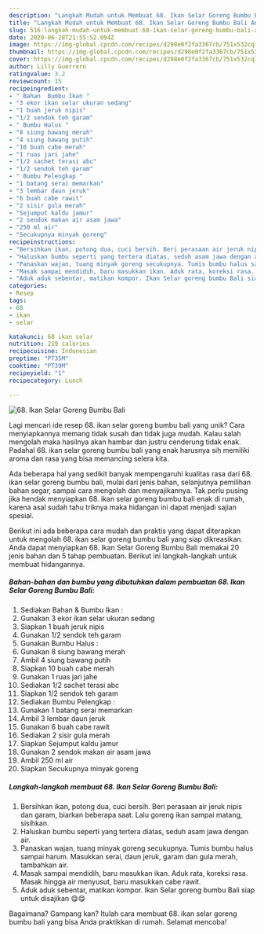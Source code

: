 ```yaml
---
description: "Langkah Mudah untuk Membuat 68. Ikan Selar Goreng Bumbu Bali Anti Gagal"
title: "Langkah Mudah untuk Membuat 68. Ikan Selar Goreng Bumbu Bali Anti Gagal"
slug: 516-langkah-mudah-untuk-membuat-68-ikan-selar-goreng-bumbu-bali-anti-gagal
date: 2020-06-28T21:55:52.094Z
image: https://img-global.cpcdn.com/recipes/d298e0f2fa3367cb/751x532cq70/68-ikan-selar-goreng-bumbu-bali-foto-resep-utama.jpg
thumbnail: https://img-global.cpcdn.com/recipes/d298e0f2fa3367cb/751x532cq70/68-ikan-selar-goreng-bumbu-bali-foto-resep-utama.jpg
cover: https://img-global.cpcdn.com/recipes/d298e0f2fa3367cb/751x532cq70/68-ikan-selar-goreng-bumbu-bali-foto-resep-utama.jpg
author: Lilly Guerrero
ratingvalue: 3.2
reviewcount: 15
recipeingredient:
- " Bahan  Bumbu Ikan "
- "3 ekor ikan selar ukuran sedang"
- "1 buah jeruk nipis"
- "1/2 sendok teh garam"
- " Bumbu Halus "
- "8 siung bawang merah"
- "4 siung bawang putih"
- "10 buah cabe merah"
- "1 ruas jari jahe"
- "1/2 sachet terasi abc"
- "1/2 sendok teh garam"
- " Bumbu Pelengkap "
- "1 batang serai memarkan"
- "3 lembar daun jeruk"
- "6 buah cabe rawit"
- "2 sisir gula merah"
- "Sejumput kaldu jamur"
- "2 sendok makan air asam jawa"
- "250 ml air"
- "Secukupnya minyak goreng"
recipeinstructions:
- "Bersihkan ikan, potong dua, cuci bersih. Beri perasaan air jeruk nipis dan garam, biarkan beberapa saat. Lalu goreng ikan sampai matang, sisihkan."
- "Haluskan bumbu seperti yang tertera diatas, seduh asam jawa dengan air."
- "Panaskan wajan, tuang minyak goreng secukupnya. Tumis bumbu halus sampai harum. Masukkan serai, daun jeruk, garam dan gula merah, tambahkan air."
- "Masak sampai mendidih, baru masukkan ikan. Aduk rata, koreksi rasa. Masak hingga air menyusut, baru masukkan cabe rawit."
- "Aduk aduk sebentar, matikan kompor. Ikan Selar goreng bumbu Bali siap untuk disajikan 😋😋"
categories:
- Resep
tags:
- 68
- ikan
- selar

katakunci: 68 ikan selar 
nutrition: 219 calories
recipecuisine: Indonesian
preptime: "PT35M"
cooktime: "PT39M"
recipeyield: "1"
recipecategory: Lunch

---
```



![68. Ikan Selar Goreng Bumbu Bali](https://img-global.cpcdn.com/recipes/d298e0f2fa3367cb/751x532cq70/68-ikan-selar-goreng-bumbu-bali-foto-resep-utama.jpg)

Lagi mencari ide resep 68. ikan selar goreng bumbu bali yang unik? Cara menyiapkannya memang tidak susah dan tidak juga mudah. Kalau salah mengolah maka hasilnya akan hambar dan justru cenderung tidak enak. Padahal 68. ikan selar goreng bumbu bali yang enak harusnya sih memiliki aroma dan rasa yang bisa memancing selera kita.

Ada beberapa hal yang sedikit banyak mempengaruhi kualitas rasa dari 68. ikan selar goreng bumbu bali, mulai dari jenis bahan, selanjutnya pemilihan bahan segar, sampai cara mengolah dan menyajikannya. Tak perlu pusing jika hendak menyiapkan 68. ikan selar goreng bumbu bali enak di rumah, karena asal sudah tahu triknya maka hidangan ini dapat menjadi sajian spesial.




Berikut ini ada beberapa cara mudah dan praktis yang dapat diterapkan untuk mengolah 68. ikan selar goreng bumbu bali yang siap dikreasikan. Anda dapat menyiapkan 68. Ikan Selar Goreng Bumbu Bali memakai 20 jenis bahan dan 5 tahap pembuatan. Berikut ini langkah-langkah untuk membuat hidangannya.

<!--inarticleads1-->

##### Bahan-bahan dan bumbu yang dibutuhkan dalam pembuatan 68. Ikan Selar Goreng Bumbu Bali:

1. Sediakan  Bahan &amp; Bumbu Ikan :
1. Gunakan 3 ekor ikan selar ukuran sedang
1. Siapkan 1 buah jeruk nipis
1. Gunakan 1/2 sendok teh garam
1. Gunakan  Bumbu Halus :
1. Gunakan 8 siung bawang merah
1. Ambil 4 siung bawang putih
1. Siapkan 10 buah cabe merah
1. Gunakan 1 ruas jari jahe
1. Sediakan 1/2 sachet terasi abc
1. Siapkan 1/2 sendok teh garam
1. Sediakan  Bumbu Pelengkap :
1. Gunakan 1 batang serai memarkan
1. Ambil 3 lembar daun jeruk
1. Gunakan 6 buah cabe rawit
1. Sediakan 2 sisir gula merah
1. Siapkan Sejumput kaldu jamur
1. Gunakan 2 sendok makan air asam jawa
1. Ambil 250 ml air
1. Siapkan Secukupnya minyak goreng




<!--inarticleads2-->

##### Langkah-langkah membuat 68. Ikan Selar Goreng Bumbu Bali:

1. Bersihkan ikan, potong dua, cuci bersih. Beri perasaan air jeruk nipis dan garam, biarkan beberapa saat. Lalu goreng ikan sampai matang, sisihkan.
1. Haluskan bumbu seperti yang tertera diatas, seduh asam jawa dengan air.
1. Panaskan wajan, tuang minyak goreng secukupnya. Tumis bumbu halus sampai harum. Masukkan serai, daun jeruk, garam dan gula merah, tambahkan air.
1. Masak sampai mendidih, baru masukkan ikan. Aduk rata, koreksi rasa. Masak hingga air menyusut, baru masukkan cabe rawit.
1. Aduk aduk sebentar, matikan kompor. Ikan Selar goreng bumbu Bali siap untuk disajikan 😋😋




Bagaimana? Gampang kan? Itulah cara membuat 68. ikan selar goreng bumbu bali yang bisa Anda praktikkan di rumah. Selamat mencoba!
